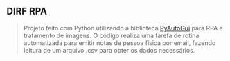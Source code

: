 ## DIRF RPA

>Projeto feito com Python utilizando a biblioteca [PyAutoGui](https://pyautogui.readthedocs.io/en/latest/) para RPA e tratamento de imagens.
>O código realiza uma tarefa de rotina automatizada para emitir notas de pessoa física por email,
>fazendo leitura de um arquivo .csv para obter os dados necessários.